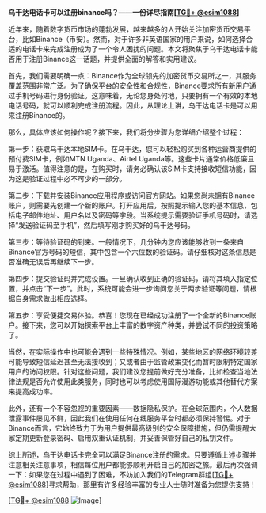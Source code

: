 **乌干达电话卡可以注册binance吗？——一份详尽指南[[TG💪+ @esim1088](https://t.me/s/esim1088)]**

近年来，随着数字货币市场的蓬勃发展，越来越多的人开始关注加密货币交易平台，比如Binance（币安）。然而，对于许多非英语国家的用户来说，如何选择合适的电话卡来完成注册成为了一个令人困扰的问题。本文将聚焦于乌干达电话卡能否用于注册Binance这一话题，并提供全面的解答和实用建议。

首先，我们需要明确一点：Binance作为全球领先的加密货币交易所之一，其服务覆盖范围非常广泛。为了确保平台的安全性和合规性，Binance要求所有新用户通过手机号码进行身份验证。这意味着，无论您身处何地，只要拥有一个有效的本地电话号码，就可以顺利完成注册流程。因此，从理论上讲，乌干达电话卡是可以用来注册Binance的。

那么，具体应该如何操作呢？接下来，我们将分步骤为您详细介绍整个过程：

第一步：获取乌干达本地SIM卡。在乌干达，您可以轻松购买到各种运营商提供的预付费SIM卡，例如MTN Uganda、Airtel Uganda等。这些卡片通常价格低廉且易于激活。值得注意的是，在购买时，请务必确认该SIM卡支持接收短信功能，因为这是验证过程中必不可少的一部分。

第二步：下载并安装Binance应用程序或访问官方网站。如果您尚未拥有Binance账户，则需要先创建一个新的账户。打开应用后，按照提示输入您的基本信息，包括电子邮件地址、用户名以及密码等字段。当系统提示需要验证手机号码时，请选择“发送验证码至手机”，然后填写刚才购买好的乌干达号码。

第三步：等待验证码的到来。一般情况下，几分钟内您应该能够收到一条来自Binance官方号码的短信，其中包含一个六位数的验证码。请仔细核对这条信息是否准确无误后再继续下一步。

第四步：提交验证码并完成设置。一旦确认收到正确的验证码，请将其填入指定位置，并点击“下一步”。此时，系统可能会进一步询问您关于两步验证等问题，请根据自身需求做出相应选择。

第五步：享受便捷交易体验。恭喜！您现在已经成功注册了一个全新的Binance账户。接下来，您可以开始探索平台上丰富的数字资产种类，并尝试不同的投资策略了。

当然，在实际操作中也可能会遇到一些特殊情况。例如，某些地区的网络环境较差可能导致短信延迟甚至无法接收到；又或者由于监管政策变化而暂时限制特定国家用户的访问权限。针对这些问题，我们建议您提前做好充分准备，比如检查当地法律法规是否允许使用此类服务，同时也可以考虑使用国际漫游功能或其他替代方案来提高成功率。

此外，还有一个不容忽视的重要因素——数据隐私保护。在全球范围内，个人数据泄露事件屡见不鲜，因此我们在使用任何在线服务平台时都必须保持警惕。对于Binance而言，它始终致力于为用户提供最高级别的安全保障措施，但仍需提醒大家定期更新登录密码、启用双重认证机制，并妥善保管好自己的私钥文件。

综上所述，乌干达电话卡完全可以满足Binance注册的需求。只要遵循上述步骤并注意相关注意事项，相信每位用户都能够顺利开启自己的加密之旅。最后再次强调一下：如果您在过程中遇到了困难，不妨加入我们的Telegram群组[[TG💪+ @esim1088](https://t.me/s/esim1088)]寻求帮助，那里有许多经验丰富的专业人士随时准备为您提供支持！

[[TG💪+ @esim1088](https://t.me/s/esim1088) ![Image](https://i.postimg.cc/4NQfJmqS/Snipaste-2025-05-13-00-14-12.png)]